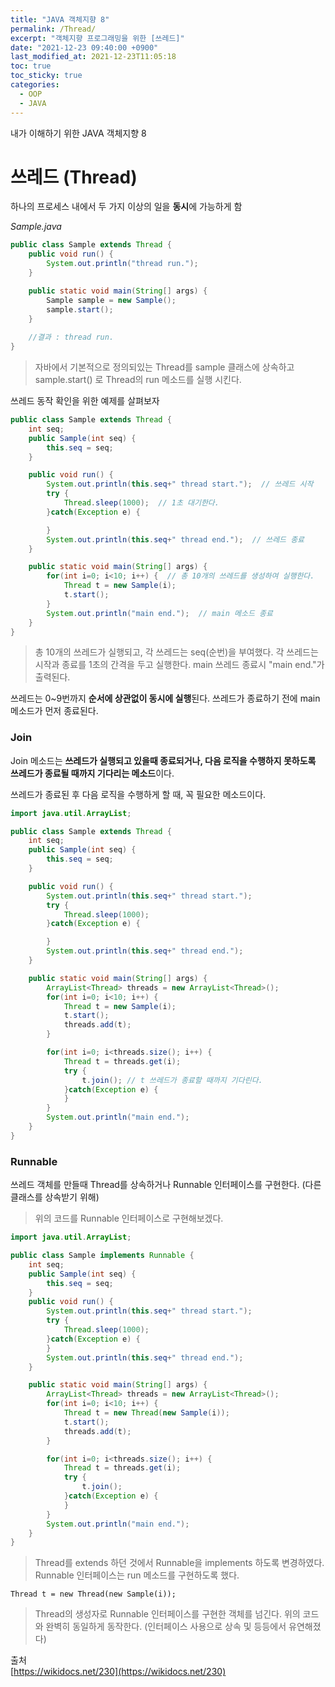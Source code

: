 ```yaml
---
title: "JAVA 객체지향 8"
permalink: /Thread/
excerpt: "객체지향 프로그래밍을 위한 [쓰레드]"
date: "2021-12-23 09:40:00 +0900"
last_modified_at: 2021-12-23T11:05:18
toc: true
toc_sticky: true
categories:
  - OOP
  - JAVA
---
```

내가 이해하기 위한 JAVA 객체지향 8
# 쓰레드 (Thread)
하나의 프로세스 내에서 두 가지 이상의 일을 **동시**에 가능하게 함

*Sample.java*

```java
public class Sample extends Thread {
    public void run() {
        System.out.println("thread run.");
    }

    public static void main(String[] args) {
        Sample sample = new Sample();
        sample.start();
    }
	
	//결과 : thread run.
}
```

> 자바에서 기본적으로 정의되있는 Thread를 sample 클래스에 상속하고 sample.start() 로 Thread의 run 메소드를 실행 시킨다.

쓰레드 동작 확인을 위한 예제를 살펴보자

```java
public class Sample extends Thread {
    int seq;
    public Sample(int seq) {
        this.seq = seq;
    }

    public void run() {
        System.out.println(this.seq+" thread start.");  // 쓰레드 시작
        try {
            Thread.sleep(1000);  // 1초 대기한다.
        }catch(Exception e) {

        }
        System.out.println(this.seq+" thread end.");  // 쓰레드 종료 
    }

    public static void main(String[] args) {
        for(int i=0; i<10; i++) {  // 총 10개의 쓰레드를 생성하여 실행한다.
            Thread t = new Sample(i);
            t.start();
        }
        System.out.println("main end.");  // main 메소드 종료
    }
}
```

> 총 10개의 쓰레드가 실행되고, 각 쓰레드는 seq(순번)을 부여했다.
> 각 쓰레드는 시작과 종료를 1초의 간격을 두고 실행한다.
> main 쓰레드 종료시 "main end."가 출력된다.

쓰레드는 0~9번까지 **순서에 상관없이 동시에 실행**된다.
쓰레드가 종료하기 전에 main메소드가 먼저 종료된다.

### Join

Join 메소드는 **쓰레드가 실행되고 있을때 종료되거나, 다음 로직을 수행하지 못하도록 쓰레드가 종료될 때까지 기다리는 메소드**이다.

쓰레드가 종료된 후 다음 로직을 수행하게 할 때, 꼭 필요한 메소드이다.

```java
import java.util.ArrayList;

public class Sample extends Thread {
    int seq;
    public Sample(int seq) {
        this.seq = seq;
    }

    public void run() {
        System.out.println(this.seq+" thread start.");
        try {
            Thread.sleep(1000);
        }catch(Exception e) {

        }
        System.out.println(this.seq+" thread end.");
    }

    public static void main(String[] args) {
        ArrayList<Thread> threads = new ArrayList<Thread>();
        for(int i=0; i<10; i++) {
            Thread t = new Sample(i);
            t.start();
            threads.add(t);
        }

        for(int i=0; i<threads.size(); i++) {
            Thread t = threads.get(i);
            try {
                t.join(); // t 쓰레드가 종료할 때까지 기다린다.
            }catch(Exception e) {
            }
        }
        System.out.println("main end.");
    }
}
```

### Runnable

쓰레드 객체를 만들때 Thread를 상속하거나 Runnable 인터페이스를 구현한다. (다른 클래스를 상속받기 위해)

> 위의 코드를 Runnable 인터페이스로 구현해보겠다.

```java
import java.util.ArrayList;

public class Sample implements Runnable {
    int seq;
    public Sample(int seq) {
        this.seq = seq;
    }
    public void run() {
        System.out.println(this.seq+" thread start.");
        try {
            Thread.sleep(1000);
        }catch(Exception e) {
        }
        System.out.println(this.seq+" thread end.");
    }

    public static void main(String[] args) {
        ArrayList<Thread> threads = new ArrayList<Thread>();
        for(int i=0; i<10; i++) {
            Thread t = new Thread(new Sample(i));
            t.start();
            threads.add(t);
        }

        for(int i=0; i<threads.size(); i++) {
            Thread t = threads.get(i);
            try {
                t.join();
            }catch(Exception e) {
            }
        }
        System.out.println("main end.");
    }
}
```
> Thread를 extends 하던 것에서 Runnable을 implements 하도록 변경하였다.
> Runnable 인터페이스는 run 메소드를 구현하도록 했다.

`Thread t = new Thread(new Sample(i));`

> Thread의 생성자로 Runnable 인터페이스를 구현한 객체를 넘긴다.
위의 코드와 완벽히 동일하게 동작한다. (인터페이스 사용으로 상속 및 등등에서 유연해졌다)


출처<br/>
[https://wikidocs.net/230](https://wikidocs.net/230)
